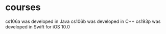 # courses
cs106a was developed in Java
cs106b was developed in C++
cs193p was developed in Swift for iOS 10.0
